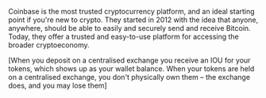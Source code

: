 Coinbase is the most trusted cryptocurrency platform, and an ideal starting point if you're new to crypto. They started in 2012 with the idea that anyone, anywhere, should be able to easily and securely send and receive Bitcoin. Today, they offer a trusted and easy-to-use platform for accessing the broader cryptoeconomy.

[When you deposit on a centralised exchange you receive an IOU for your tokens, which shows up as your wallet balance. When your tokens are held on a centralised exchange, you don't physically own them – the exchange does, and you may lose them]
